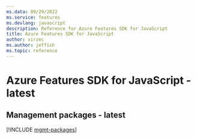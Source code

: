 ```yaml
---
ms.data: 09/29/2022
ms.service: features
ms.devlang: javascript
description: Reference for Azure Features SDK for JavaScript
title: Azure Features SDK for JavaScript
author: xirzec
ms.author: jeffish
ms.topic: reference
---
```

# Azure Features SDK for JavaScript - latest

## Management packages - latest
[!INCLUDE [mgmt-packages](features-mgmt-index.md)]